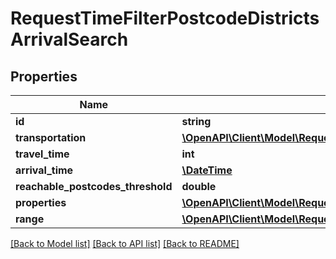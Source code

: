 # RequestTimeFilterPostcodeDistrictsArrivalSearch

## Properties
Name | Type | Description | Notes
------------ | ------------- | ------------- | -------------
**id** | **string** |  | 
**transportation** | [**\OpenAPI\Client\Model\RequestTransportation**](RequestTransportation.md) |  | 
**travel_time** | **int** |  | 
**arrival_time** | [**\DateTime**](\DateTime.md) |  | 
**reachable_postcodes_threshold** | **double** |  | 
**properties** | [**\OpenAPI\Client\Model\RequestTimeFilterPostcodeDistrictsProperty[]**](RequestTimeFilterPostcodeDistrictsProperty.md) |  | 
**range** | [**\OpenAPI\Client\Model\RequestRangeFull**](RequestRangeFull.md) |  | [optional] 

[[Back to Model list]](../README.md#documentation-for-models) [[Back to API list]](../README.md#documentation-for-api-endpoints) [[Back to README]](../README.md)


